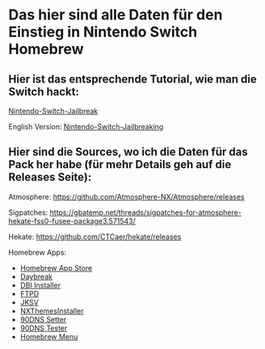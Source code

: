 # Das hier sind alle Daten für den Einstieg in Nintendo Switch Homebrew

## Hier ist das entsprechende Tutorial, wie man die Switch hackt:


[Nintendo-Switch-Jailbreak](https://github.com/Nico-Shock/Nintendo-Switch-Jailbreak)

English Version:
[Nintendo-Switch-Jailbreaking](https://github.com/Nico-Shock/Switch-Jailbreaking-Toturial)

## Hier sind die Sources, wo ich die Daten für das Pack her habe (für mehr Details geh auf die Releases Seite):

Atmosphere: https://github.com/Atmosphere-NX/Atmosphere/releases

Sigpatches: https://gbatemp.net/threads/sigpatches-for-atmosphere-hekate-fss0-fusee-package3.571543/

Hekate: https://github.com/CTCaer/hekate/releases

Homebrew Apps:

- [Homebrew App Store](https://github.com/fortheusers/hb-appstore/releases)
- [Daybreak](https://github.com/Atmosphere-NX/Atmosphere/releases)
- [DBI Installer](https://github.com/rashevskyv/dbi/releases)
- [FTPD](https://github.com/mtheall/ftpd/releases/)
- [JKSV](https://github.com/J-D-K/JKSV/releases)
- [NXThemesInstaller](https://github.com/exelix11/SwitchThemeInjector/releases)
- [90DNS Setter](https://github.com/suchmememanyskill/switch-90dns-setter/releases)
- [90DNS Tester](https://github.com/meganukebmp/Switch_90DNS_tester/releases/)
- [Homebrew Menu](https://github.com/switchbrew/nx-hbmenu/releases/)
